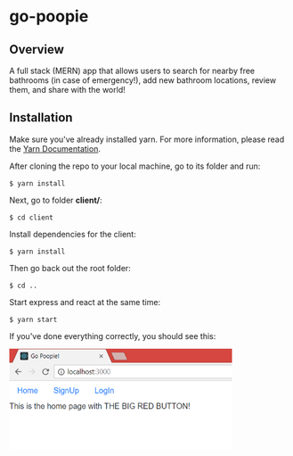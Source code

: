 # go-poopie

## Overview
A full stack (MERN) app that allows users to search for nearby free bathrooms (in case of emergency!), add new bathroom locations, review them, and share with the world!

## Installation
Make sure you've already installed yarn. For more information, please read the [Yarn Documentation](https://yarnpkg.com/lang/en/docs/install/).

After cloning the repo to your local machine, go to its folder and run:
```
$ yarn install
```
Next, go to folder **client/**:
```
$ cd client
```
Install dependencies for the client:
```
$ yarn install
```
Then go back out the root folder:
```
$ cd ..
```
Start express and react at the same time:
```
$ yarn start
```
If you've done everything correctly, you should see this:

<img src="https://github.com/nguyendviet/go-poopie/blob/master/client/src/github-photos/poopie1.png" width="400"/>
